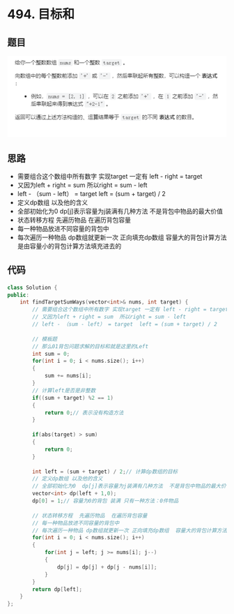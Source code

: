 # 494. 目标和

## 题目
![图 1](../../images/95dcb8317b8e25b16e17f8326a168177a3ea66113302ae6376b7aa8b47b42862.png)  


## 思路

* 需要组合这个数组中所有数字 实现target 一定有 left - right = target
* 又因为left + right = sum  所以right = sum - left
* left - （sum - left） = target  left = (sum + target) / 2
* 定义dp数组 以及他的含义
* 全部初始化为0  dp[j]表示容量为j装满有几种方法  不是背包中物品的最大价值
* 状态转移方程  先遍历物品  在遍历背包容量
* 每一种物品放进不同容量的背包中
* 每次遍历一种物品 dp数组就更新一次 正向填充dp数组  容量大的背包计算方法是由容量小的背包计算方法填充进去的

## 代码

```cpp
class Solution {
public:
    int findTargetSumWays(vector<int>& nums, int target) {
        // 需要组合这个数组中所有数字 实现target 一定有 left - right = target
        // 又因为left + right = sum  所以right = sum - left
        // left - （sum - left） = target  left = (sum + target) / 2

        // 模板题
        // 那么01背包问题求解的目标和就是这里的Left
        int sum = 0;
        for(int i = 0; i < nums.size(); i++)
        {
            sum += nums[i];
        }
        // 计算left是否是非整数
        if((sum + target) %2 == 1)
        {
            return 0;// 表示没有构造方法
        }

        if(abs(target) > sum)
        {
            return 0;
        }

        int left = (sum + target) / 2;// 计算dp数组的目标
        // 定义dp数组 以及他的含义
        // 全部初始化为0  dp[j]表示容量为j装满有几种方法  不是背包中物品的最大价值
        vector<int> dp(left + 1,0);
        dp[0] = 1;// 容量为0的背包 装满 只有一种方法：0件物品

        // 状态转移方程  先遍历物品  在遍历背包容量
        // 每一种物品放进不同容量的背包中
        // 每次遍历一种物品 dp数组就更新一次 正向填充dp数组  容量大的背包计算方法是由容量小的背包计算方法填充进去的
        for(int i = 0; i < nums.size(); i++)
        {
            for(int j = left; j >= nums[i]; j--)
            {
                dp[j] = dp[j] + dp[j - nums[i]];
            }
        }
        return dp[left];
    }
};

```

